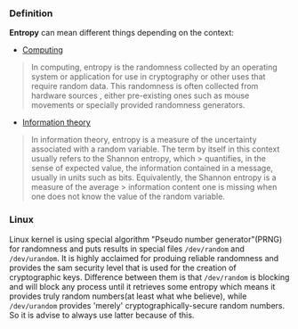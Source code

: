 ### Definition
**Entropy** can mean different things depending on the context:

* [Computing](https://en.wikipedia.org/wiki/Entropy_(computing))
> In computing, entropy is the randomness collected by an operating system or application for use in cryptography or other uses that require random data.
> This randomness is often collected from hardware sources , either pre-existing ones such as mouse movements or specially provided randomness generators.

* [Information theory](https://en.wikipedia.org/wiki/Entropy_(information_theory))
> In information theory, entropy is a measure of the uncertainty associated with a random variable. The term by itself in this context usually refers to the Shannon entropy, which > quantifies, in the sense of expected value, the information contained in a message, usually in units such as bits. Equivalently, the Shannon entropy is a measure of the average  > information content one is missing when one does not know the value of the random variable.

### Linux
Linux kernel is using special algorithm "Pseudo number generator"(PRNG) for randomness and puts results in special files `/dev/random` and  `/dev/urandom`. 
It is highly acclaimed for produing reliable randomness and provides the sam security level that is used for the creation of cryptographic keys.
Difference between them is that `/dev/random` is blocking and will block any process until it retrieves some entropy which means it provides truly random numbers(at least what whe believe), while `/dev/urandom` provides 'merely' cryptographically-secure random numbers.
So it is advise to always use latter because of this.

